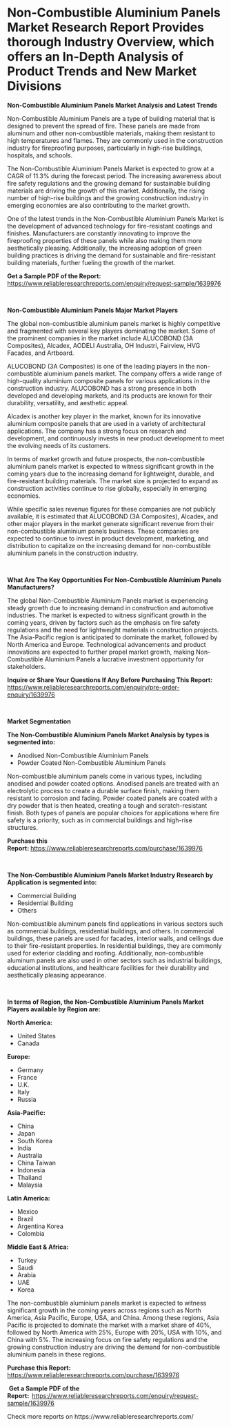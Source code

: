 <p><h1>Non-Combustible Aluminium Panels Market Research Report Provides thorough Industry Overview, which offers an In-Depth Analysis of Product Trends and New Market Divisions</h1></p><p><strong>Non-Combustible Aluminium Panels Market Analysis and Latest Trends</strong></p>
<p><p>Non-Combustible Aluminium Panels are a type of building material that is designed to prevent the spread of fire. These panels are made from aluminum and other non-combustible materials, making them resistant to high temperatures and flames. They are commonly used in the construction industry for fireproofing purposes, particularly in high-rise buildings, hospitals, and schools.</p><p>The Non-Combustible Aluminium Panels Market is expected to grow at a CAGR of 11.3% during the forecast period. The increasing awareness about fire safety regulations and the growing demand for sustainable building materials are driving the growth of this market. Additionally, the rising number of high-rise buildings and the growing construction industry in emerging economies are also contributing to the market growth.</p><p>One of the latest trends in the Non-Combustible Aluminium Panels Market is the development of advanced technology for fire-resistant coatings and finishes. Manufacturers are constantly innovating to improve the fireproofing properties of these panels while also making them more aesthetically pleasing. Additionally, the increasing adoption of green building practices is driving the demand for sustainable and fire-resistant building materials, further fueling the growth of the market.</p></p>
<p><strong>Get a Sample PDF of the Report:&nbsp;</strong> <a href="https://www.reliableresearchreports.com/enquiry/request-sample/1639976">https://www.reliableresearchreports.com/enquiry/request-sample/1639976</a></p>
<p>&nbsp;</p>
<p><strong>Non-Combustible Aluminium Panels Major Market Players</strong></p>
<p><p>The global non-combustible aluminium panels market is highly competitive and fragmented with several key players dominating the market. Some of the prominent companies in the market include ALUCOBOND (3A Composites), Alcadex, AODELI Australia, OH Industri, Fairview, HVG Facades, and Artboard.</p><p>ALUCOBOND (3A Composites) is one of the leading players in the non-combustible aluminium panels market. The company offers a wide range of high-quality aluminium composite panels for various applications in the construction industry. ALUCOBOND has a strong presence in both developed and developing markets, and its products are known for their durability, versatility, and aesthetic appeal.</p><p>Alcadex is another key player in the market, known for its innovative aluminium composite panels that are used in a variety of architectural applications. The company has a strong focus on research and development, and continuously invests in new product development to meet the evolving needs of its customers.</p><p>In terms of market growth and future prospects, the non-combustible aluminium panels market is expected to witness significant growth in the coming years due to the increasing demand for lightweight, durable, and fire-resistant building materials. The market size is projected to expand as construction activities continue to rise globally, especially in emerging economies.</p><p>While specific sales revenue figures for these companies are not publicly available, it is estimated that ALUCOBOND (3A Composites), Alcadex, and other major players in the market generate significant revenue from their non-combustible aluminium panels business. These companies are expected to continue to invest in product development, marketing, and distribution to capitalize on the increasing demand for non-combustible aluminium panels in the construction industry.</p></p>
<p>&nbsp;</p>
<p><strong>What Are The Key Opportunities For Non-Combustible Aluminium Panels Manufacturers?</strong></p>
<p><p>The global Non-Combustible Aluminium Panels market is experiencing steady growth due to increasing demand in construction and automotive industries. The market is expected to witness significant growth in the coming years, driven by factors such as the emphasis on fire safety regulations and the need for lightweight materials in construction projects. The Asia-Pacific region is anticipated to dominate the market, followed by North America and Europe. Technological advancements and product innovations are expected to further propel market growth, making Non-Combustible Aluminium Panels a lucrative investment opportunity for stakeholders.</p></p>
<p><strong>Inquire or Share Your Questions If Any Before Purchasing This Report:</strong> <a href="https://www.reliableresearchreports.com/enquiry/pre-order-enquiry/1639976">https://www.reliableresearchreports.com/enquiry/pre-order-enquiry/1639976</a></p>
<p>&nbsp;</p>
<p><strong>Market Segmentation</strong></p>
<p><strong>The Non-Combustible Aluminium Panels Market Analysis by types is segmented into:</strong></p>
<p><ul><li>Anodised Non-Combustible Aluminium Panels</li><li>Powder Coated Non-Combustible Aluminium Panels</li></ul></p>
<p><p>Non-combustible aluminium panels come in various types, including anodised and powder coated options. Anodised panels are treated with an electrolytic process to create a durable surface finish, making them resistant to corrosion and fading. Powder coated panels are coated with a dry powder that is then heated, creating a tough and scratch-resistant finish. Both types of panels are popular choices for applications where fire safety is a priority, such as in commercial buildings and high-rise structures.</p></p>
<p><strong>Purchase this Report:&nbsp;</strong><a href="https://www.reliableresearchreports.com/purchase/1639976">https://www.reliableresearchreports.com/purchase/1639976</a></p>
<p>&nbsp;</p>
<p><strong>The Non-Combustible Aluminium Panels Market Industry Research by Application is segmented into:</strong></p>
<p><ul><li>Commercial Building</li><li>Residential Building</li><li>Others</li></ul></p>
<p><p>Non-combustible aluminum panels find applications in various sectors such as commercial buildings, residential buildings, and others. In commercial buildings, these panels are used for facades, interior walls, and ceilings due to their fire-resistant properties. In residential buildings, they are commonly used for exterior cladding and roofing. Additionally, non-combustible aluminum panels are also used in other sectors such as industrial buildings, educational institutions, and healthcare facilities for their durability and aesthetically pleasing appearance.</p></p>
<p>&nbsp;</p>
<p><strong>In terms of Region, the Non-Combustible Aluminium Panels Market Players available by Region are:</strong></p>
<p>
    <p> <strong> North America: </strong>
        <ul>
            <li>United States</li>
            <li>Canada</li>
        </ul>
        </p> 
    <p> <strong> Europe: </strong>
        <ul>
            <li>Germany</li>
            <li>France</li>
            <li>U.K.</li>
            <li>Italy</li>
            <li>Russia</li>
        </ul>
        </p> 
    <p> <strong> Asia-Pacific: </strong>
        <ul>
            <li>China</li>
            <li>Japan</li>
            <li>South Korea</li>
            <li>India</li>
            <li>Australia</li>
            <li>China Taiwan</li>
            <li>Indonesia</li>
            <li>Thailand</li>
            <li>Malaysia</li>
        </ul>
        </p> 
    <p> <strong> Latin America: </strong>
        <ul>
            <li>Mexico</li>
            <li>Brazil</li>
            <li>Argentina Korea</li>
            <li>Colombia</li>
        </ul>
        </p> 
    <p> <strong> Middle East & Africa: </strong>
        <ul>
            <li>Turkey</li>
            <li>Saudi</li>
            <li>Arabia</li>
            <li>UAE</li>
            <li>Korea</li>
        </ul>
    </p>
    </p>
<p><p>The non-combustible aluminium panels market is expected to witness significant growth in the coming years across regions such as North America, Asia Pacific, Europe, USA, and China. Among these regions, Asia Pacific is projected to dominate the market with a market share of 40%, followed by North America with 25%, Europe with 20%, USA with 10%, and China with 5%. The increasing focus on fire safety regulations and the growing construction industry are driving the demand for non-combustible aluminium panels in these regions.</p></p>
<p><strong>Purchase this Report: </strong><a href="https://www.reliableresearchreports.com/purchase/1639976">https://www.reliableresearchreports.com/purchase/1639976</a></p>
<p>&nbsp;<strong>Get a Sample PDF of the Report:&nbsp;&nbsp;</strong><a href="https://www.reliableresearchreports.com/enquiry/request-sample/1639976">https://www.reliableresearchreports.com/enquiry/request-sample/1639976</a></p>
<p><strong></strong></p>
<p>Check more reports on https://www.reliableresearchreports.com/</p>
